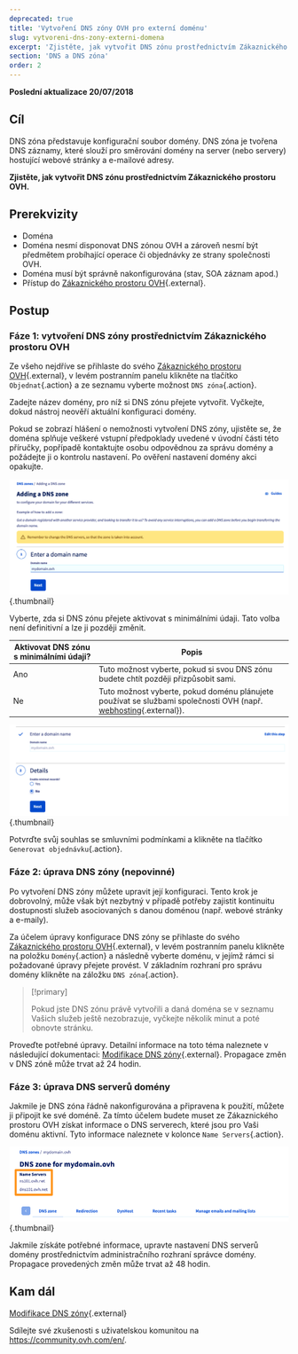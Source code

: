 ```yaml
---
deprecated: true
title: 'Vytvoření DNS zóny OVH pro externí doménu'
slug: vytvoreni-dns-zony-externi-domena
excerpt: 'Zjistěte, jak vytvořit DNS zónu prostřednictvím Zákaznického prostoru OVH'
section: 'DNS a DNS zóna'
order: 2
---
```


**Poslední aktualizace 20/07/2018**

## Cíl

DNS zóna představuje konfigurační soubor domény. DNS zóna je tvořena DNS záznamy, které slouží pro směrování domény na server (nebo servery) hostující webové stránky a e-mailové adresy. 

**Zjistěte, jak vytvořit DNS zónu prostřednictvím Zákaznického prostoru OVH.**


## Prerekvizity

- Doména
- Doména nesmí disponovat DNS zónou OVH a zároveň nesmí být předmětem probíhající operace či objednávky ze strany společnosti OVH.
- Doména musí být správně nakonfigurována (stav, SOA záznam apod.)
- Přístup do [Zákaznického prostoru OVH](https://www.ovh.com/auth/?action=gotomanager&from=https://www.ovh.ie/&ovhSubsidiary=ie){.external}.

## Postup

### Fáze 1: vytvoření DNS zóny prostřednictvím Zákaznického prostoru OVH

Ze všeho nejdříve se přihlaste do svého [Zákaznického prostoru OVH](https://www.ovh.com/auth/?action=gotomanager&from=https://www.ovh.ie/&ovhSubsidiary=ie){.external}, v levém postranním panelu klikněte na tlačítko `Objednat`{.action} a ze seznamu vyberte možnost `DNS zóna`{.action}.

Zadejte název domény, pro níž si DNS zónu přejete vytvořit. Vyčkejte, dokud nástroj neověří aktuální konfiguraci domény.

Pokud se zobrazí hlášení o nemožnosti vytvoření DNS zóny, ujistěte se, že doména splňuje veškeré vstupní předpoklady uvedené v úvodní části této příručky, popřípadě kontaktujte osobu odpovědnou za správu domény a požádejte ji o kontrolu nastavení. Po ověření nastavení domény akci opakujte.

![dnszonecreate](images/dns-zone-create-step1.png){.thumbnail}

Vyberte, zda si DNS zónu přejete aktivovat s minimálními údaji. Tato volba není definitivní a lze ji později změnit.

|Aktivovat DNS zónu s minimálními údaji?|Popis|
|---|---|
|Ano|Tuto možnost vyberte, pokud si svou DNS zónu budete chtít později přizpůsobit sami.|
|Ne|Tuto možnost vyberte, pokud doménu plánujete používat se službami společnosti OVH (např. [webhosting](https://www.ovh.cz/webhosting/){.external}).|

![dnszonecreate](images/dns-zone-create-step2.png){.thumbnail}

Potvrďte svůj souhlas se smluvními podmínkami a klikněte na tlačítko `Generovat objednávku`{.action}.

### Fáze 2: úprava DNS zóny (nepovinné)

Po vytvoření DNS zóny můžete upravit její konfiguraci. Tento krok je dobrovolný, může však být nezbytný v případě potřeby zajistit kontinuitu dostupnosti služeb asociovaných s danou doménou (např. webové stránky a e-maily).

Za účelem úpravy konfigurace DNS zóny se přihlaste do svého [Zákaznického prostoru OVH](https://www.ovh.com/auth/?action=gotomanager&from=https://www.ovh.ie/&ovhSubsidiary=ie){.external}, v levém postranním panelu klikněte na položku `Domény`{.action} a následně vyberte doménu, v jejímž rámci si požadované úpravy přejete provést. V základním rozhraní pro správu domény klikněte na záložku `DNS zóna`{.action}.

> [!primary]
>
> Pokud jste DNS zónu právě vytvořili a daná doména se v seznamu Vašich služeb ještě nezobrazuje, vyčkejte několik minut a poté obnovte stránku.
>

Proveďte potřebné úpravy. Detailní informace na toto téma naleznete v následující dokumentaci: [Modifikace DNS zóny](https://docs.ovh.com/cz/cs/domains/modifikace-dns-zony/){.external}. Propagace změn v DNS zóně může trvat až 24 hodin.

### Fáze 3: úprava DNS serverů domény

Jakmile je DNS zóna řádně nakonfigurována a připravena k použití, můžete ji připojit ke své doméně. Za tímto účelem budete muset ze Zákaznického prostoru OVH získat informace o DNS serverech, které jsou pro Vaši doménu aktivní. Tyto informace naleznete v kolonce `Name Servers`{.action}.

![dnszonecreate](images/dns-zone-create-step3.png){.thumbnail}

Jakmile získáte potřebné informace, upravte nastavení DNS serverů domény prostřednictvím administračního rozhraní správce domény. Propagace provedených změn může trvat až 48 hodin.

## Kam dál

[Modifikace DNS zóny](https://docs.ovh.com/cz/cs/domains/modifikace-dns-zony/){.external}

Sdílejte své zkušenosti s uživatelskou komunitou na <https://community.ovh.com/en/>.